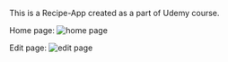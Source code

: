 This is a Recipe-App created as a part of Udemy course.

Home page:
![home page](https://user-images.githubusercontent.com/24780145/48217878-99443980-e3ae-11e8-940e-9835f5de2f57.png)

Edit page:
![edit page](https://user-images.githubusercontent.com/24780145/48217940-b7aa3500-e3ae-11e8-87ac-353e73e43281.png)
